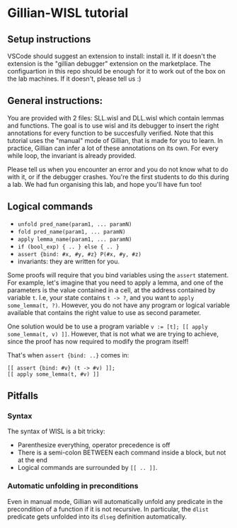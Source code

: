 # Gillian-WISL tutorial

## Setup instructions

VSCode should suggest an extension to install: install it.
If it doesn't the extension is the "gillian debugger" extension on the marketplace.
The configuartion in this repo should be enough for it to work out of the box on the lab machines.
If it doesn't, please tell us :)

## General instructions:

You are provided with 2 files: SLL.wisl and DLL.wisl which contain lemmas and functions.
The goal is to use wisl and its debugger to insert the right annotations for every function to be succesfully verified.
Note that this tutorial uses the "manual" mode of Gillian, that is made for you to learn.
In practice, Gillian can infer a lot of these annotations on its own.
For every while loop, the invariant is already provided.

Please tell us when you encounter an error and you do not know what to do with it, or if the debugger crashes.
You're the first students to do this during a lab.
We had fun organising this lab, and hope you'll have fun too!

## Logical commands

- `unfold pred_name(param1, ... paramN)`
- `fold pred_name(param1, ... paramN)`
- `apply lemma_name(param1, ... paramN)`
- `if (bool_exp) { .. } else { .. }`
- `assert {bind: #x, #y, #z} P(#x, #y, #z)`
- invariants: they are written for you.


Some proofs will require that you bind variables using the `assert` statement.
For example, let's imagine that you need to apply a lemma, and one of the parameters is the value
contained in a cell, at the address contained by variable `t`.
I.e, your state contains `t -> ?`, and you want to `apply some_lemma(t, ?)`.
However, you do not have any program or logical variable available that contains the right value
to use as second parameter.

One solution would be to use a program variable `v := [t]; [[ apply some_lemma(t, v) ]]`.
However, that is not what we are trying to achieve, since the proof has now required to modify the program itself!

That's when `assert {bind: ..}` comes in:
```
[[ assert {bind: #v} (t -> #v) ]];
[[ apply some_lemma(t, #v) ]]
```


## Pitfalls

### Syntax

The syntax of WISL is a bit tricky:

- Parenthesize everything, operator precedence is off
- There is a semi-colon BETWEEN each command inside a block, but not at the end
- Logical commands are surrounded by `[[ .. ]]`.

### Automatic unfolding in preconditions

Even in manual mode, Gillian will automatically unfold any predicate in the precondition of a function if it is not recursive.
In particular, the `dlist` predicate gets unfolded into its `dlseg` definition automatically.
